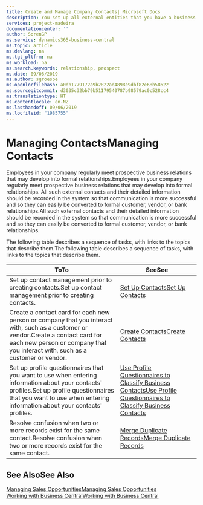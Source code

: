 ```yaml
---
title: Create and Manage Company Contacts| Microsoft Docs
description: You set up all external entities that you have a business relationship with (such as prospects, customers, vendors, and consultants) as contacts.
services: project-madeira
documentationcenter: ''
author: SorenGP
ms.service: dynamics365-business-central
ms.topic: article
ms.devlang: na
ms.tgt_pltfrm: na
ms.workload: na
ms.search.keywords: relationship, prospect
ms.date: 09/06/2019
ms.author: sgroespe
ms.openlocfilehash: a0db1779172a9b2822ad4898e9dbf82e68b58622
ms.sourcegitcommit: d3035c32bb79b51179540787b98579ac0c528cc4
ms.translationtype: HT
ms.contentlocale: en-NZ
ms.lasthandoff: 09/06/2019
ms.locfileid: "1985755"
---
```

# <a name="managing-contacts"></a><span data-ttu-id="7ae9f-103">Managing Contacts</span><span class="sxs-lookup"><span data-stu-id="7ae9f-103">Managing Contacts</span></span>
<span data-ttu-id="7ae9f-104">Employees in your company regularly meet prospective business relations that may develop into formal relationships.</span><span class="sxs-lookup"><span data-stu-id="7ae9f-104">Employees in your company regularly meet prospective business relations that may develop into formal relationships.</span></span> <span data-ttu-id="7ae9f-105">All such external contacts and their detailed information should be recorded in the system so that communication is more successful and so they can easily be converted to formal customer, vendor, or bank relationships.</span><span class="sxs-lookup"><span data-stu-id="7ae9f-105">All such external contacts and their detailed information should be recorded in the system so that communication is more successful and so they can easily be converted to formal customer, vendor, or bank relationships.</span></span>

<span data-ttu-id="7ae9f-106">The following table describes a sequence of tasks, with links to the topics that describe them.</span><span class="sxs-lookup"><span data-stu-id="7ae9f-106">The following table describes a sequence of tasks, with links to the topics that describe them.</span></span>

| <span data-ttu-id="7ae9f-107">To</span><span class="sxs-lookup"><span data-stu-id="7ae9f-107">To</span></span> | <span data-ttu-id="7ae9f-108">See</span><span class="sxs-lookup"><span data-stu-id="7ae9f-108">See</span></span> |
| --- | --- |
| <span data-ttu-id="7ae9f-109">Set up contact management prior to creating contacts.</span><span class="sxs-lookup"><span data-stu-id="7ae9f-109">Set up contact management prior to creating contacts.</span></span> |[<span data-ttu-id="7ae9f-110">Set Up Contacts</span><span class="sxs-lookup"><span data-stu-id="7ae9f-110">Set Up Contacts</span></span>](marketing-setup-contacts.md) |
| <span data-ttu-id="7ae9f-111">Create a contact card for each new person or company that you interact with, such as a customer or vendor.</span><span class="sxs-lookup"><span data-stu-id="7ae9f-111">Create a contact card for each new person or company that you interact with, such as a customer or vendor.</span></span> |[<span data-ttu-id="7ae9f-112">Create Contacts</span><span class="sxs-lookup"><span data-stu-id="7ae9f-112">Create Contacts</span></span>](marketing-create-contact-companies.md) |
|<span data-ttu-id="7ae9f-113">Set up profile questionnaires that you want to use when entering information about your contacts' profiles.</span><span class="sxs-lookup"><span data-stu-id="7ae9f-113">Set up profile questionnaires that you want to use when entering information about your contacts' profiles.</span></span>|[<span data-ttu-id="7ae9f-114">Use Profile Questionnaires to Classify Business Contacts</span><span class="sxs-lookup"><span data-stu-id="7ae9f-114">Use Profile Questionnaires to Classify Business Contacts</span></span>](marketing-create-contact-profile-questionnaire.md)|
|<span data-ttu-id="7ae9f-115">Resolve confusion when two or more records exist for the same contact.</span><span class="sxs-lookup"><span data-stu-id="7ae9f-115">Resolve confusion when two or more records exist for the same contact.</span></span>|[<span data-ttu-id="7ae9f-116">Merge Duplicate Records</span><span class="sxs-lookup"><span data-stu-id="7ae9f-116">Merge Duplicate Records</span></span>](sales-how-merge-duplicate-records.md)|

## <a name="see-also"></a><span data-ttu-id="7ae9f-117">See Also</span><span class="sxs-lookup"><span data-stu-id="7ae9f-117">See Also</span></span>
[<span data-ttu-id="7ae9f-118">Managing Sales Opportunities</span><span class="sxs-lookup"><span data-stu-id="7ae9f-118">Managing Sales Opportunities</span></span>](marketing-manage-sales-opportunities.md)  
[<span data-ttu-id="7ae9f-119">Working with Business Central</span><span class="sxs-lookup"><span data-stu-id="7ae9f-119">Working with Business Central</span></span>](ui-work-product.md)  
